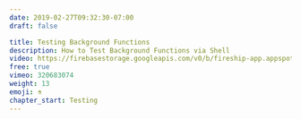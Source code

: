 ```yaml
---
date: 2019-02-27T09:32:30-07:00
draft: false

title: Testing Background Functions
description: How to Test Background Functions via Shell
video: https://firebasestorage.googleapis.com/v0/b/fireship-app.appspot.com/o/courses%2Fcloud-functions-master-course%2F3-shell.mp4?alt=media&token=b7883c21-b2e7-47ce-a502-89fac68b74a7
free: true
vimeo: 320683074
weight: 13
emoji: ⚗️
chapter_start: Testing 
---
```


